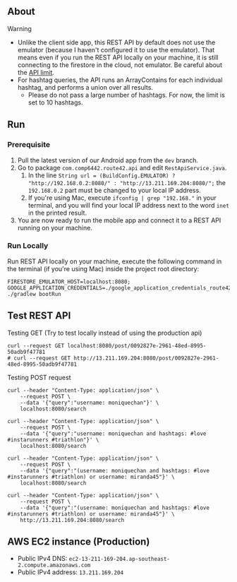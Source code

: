 ## About

Warning
- Unlike the client side app, this REST API by default does not use the emulator (because I haven't configured it to use the emulator). That means even if you run the REST API locally on your machine, it is still connecting to the firestore in the cloud, not emulator. Be careful about the [API limit](https://firebase.google.com/docs/firestore/quotas).
- For hashtag queries, the API runs an ArrayContains for each individual hashtag, and performs a union over all results. 
  - Please do not pass a large number of hashtags. For now, the limit is set to 10 hashtags.

## Run

### Prerequisite
1. Pull the latest version of our Android app from the `dev` branch.
2. Go to package `com.comp6442.route42.api` and edit `RestApiService.java`.
    1. In the line `String url = (BuildConfig.EMULATOR) ? "http://192.168.0.2:8080/" : "http://13.211.169.204:8080/";` the `192.168.0.2` part must be changed to your local IP address.
    2. If you're using Mac, execute `ifconfig | grep "192.168."` in your terminal, and you will find your local IP address next to the word `inet` in the printed result.
3. You are now ready to run the mobile app and connect it to a REST API running on your machine.

### Run Locally
Run REST API locally on your machine, execute the following command in the terminal (if you're using Mac) inside the project root directory:
```
FIRESTORE_EMULATOR_HOST=localhost:8080; GOOGLE_APPLICATION_CREDENTIALS=./google_application_credentials_route42.json ./gradlew bootRun
```

## Test REST API

Testing GET (Try to test locally instead of using the production api)
```
curl --request GET localhost:8080/post/0092827e-2961-48ed-8995-50adb9f47781
# curl --request GET http://13.211.169.204:8080/post/0092827e-2961-48ed-8995-50adb9f47781
```

Testing POST request
```
curl --header "Content-Type: application/json" \
    --request POST \
    --data '{"query":"username: moniquechan"}' \
    localhost:8080/search

curl --header "Content-Type: application/json" \
    --request POST \
    --data '{"query":"username: moniquechan and hashtags: #love #instarunners #triathlon"}' \
    localhost:8080/search
 
curl --header "Content-Type: application/json" \
    --request POST \
    --data '{"query":"(username: moniquechan and hashtags: #love #instarunners #triathlon) or username: miranda45"}' \
    localhost:8080/search

curl --header "Content-Type: application/json" \
    --request POST \
    --data '{"query":"(username: moniquechan and hashtags: #love #instarunners #triathlon) or username: miranda45"}' \
    http://13.211.169.204:8080/search
```

## AWS EC2 instance (Production)

- Public IPv4 DNS: `ec2-13-211-169-204.ap-southeast-2.compute.amazonaws.com`
- Public IPv4 address: `13.211.169.204`
